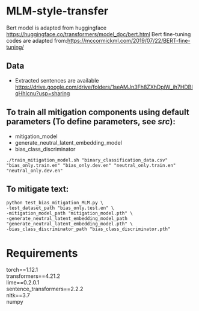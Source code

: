 # MLM-style-transfer
Bert model is adapted from huggingface https://huggingface.co/transformers/model_doc/bert.html
Bert fine-tuning codes are adapted from:https://mccormickml.com/2019/07/22/BERT-fine-tuning/

## Data
- Extracted sentences are available https://drive.google.com/drive/folders/1seAMJn3Fh8ZXhDpiW_ih7HDBlqHhIcnu?usp=sharing


## To train all mitigation components using default parameters (To define parameters, see  _src_): 
- mitigation_model
- generate_neutral_latent_embedding_model
- bias_class_discriminator <br/>

```
./train_mitigation_model.sh "binary_classification_data.csv" "bias_only.train.en" "bias_only.dev.en" "neutral_only.train.en" "neutral_only.dev.en"
```
## To mitigate text:
```
python test_bias_mitigation_MLM.py \
-test_dataset_path "bias_only.test.en" \
-mitigation_model_path "mitigation_model.pth" \
-generate_neutral_latent_embedding_model_path "generate_neutral_latent_embedding_model.pth" \
-bias_class_discriminator_path "bias_class_discriminator.pth"
```

# Requirements
torch==1.12.1 <br/>
transformers==4.21.2 <br/>
lime==0.2.0.1 <br/>
sentence_transformers==2.2.2 <br/>
nltk==3.7 <br/>
numpy <br/>

